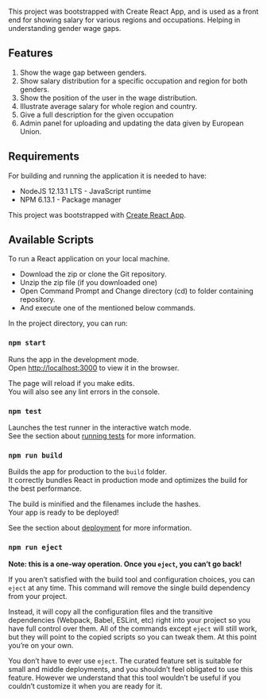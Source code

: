 This project was bootstrapped with Create React App, and is used as a front end for showing salary for various regions and occupations. Helping in understanding gender wage gaps.

## Features
1. Show the wage gap between genders.
2. Show salary distribution for a specific occupation and region for both genders.
3. Show the position of the user in the wage distribution.
4. Illustrate average salary for whole region and country.
5. Give a full description for the given occupation
6. Admin panel for uploading and updating the data given by European Union.

## Requirements
For building and running the application it is needed to have:
* NodeJS 12.13.1 LTS -  JavaScript runtime
* NPM 6.13.1 - Package manager

This project was bootstrapped with [Create React App](https://github.com/facebook/create-react-app).

## Available Scripts

To run a React application on your local machine.

* Download the zip or clone the Git repository.
* Unzip the zip file (if you downloaded one)
* Open Command Prompt and Change directory (cd) to folder containing repository.
* And execute one of the mentioned below commands.

In the project directory, you can run:

### `npm start`

Runs the app in the development mode.<br>
Open [http://localhost:3000](http://localhost:3000) to view it in the browser.

The page will reload if you make edits.<br>
You will also see any lint errors in the console.

### `npm test`

Launches the test runner in the interactive watch mode.<br>
See the section about [running tests](https://facebook.github.io/create-react-app/docs/running-tests) for more information.

### `npm run build`

Builds the app for production to the `build` folder.<br>
It correctly bundles React in production mode and optimizes the build for the best performance.

The build is minified and the filenames include the hashes.<br>
Your app is ready to be deployed!

See the section about [deployment](https://facebook.github.io/create-react-app/docs/deployment) for more information.

### `npm run eject`

**Note: this is a one-way operation. Once you `eject`, you can’t go back!**

If you aren’t satisfied with the build tool and configuration choices, you can `eject` at any time. This command will remove the single build dependency from your project.

Instead, it will copy all the configuration files and the transitive dependencies (Webpack, Babel, ESLint, etc) right into your project so you have full control over them. All of the commands except `eject` will still work, but they will point to the copied scripts so you can tweak them. At this point you’re on your own.

You don’t have to ever use `eject`. The curated feature set is suitable for small and middle deployments, and you shouldn’t feel obligated to use this feature. However we understand that this tool wouldn’t be useful if you couldn’t customize it when you are ready for it.

